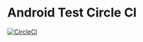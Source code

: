 Android Test Circle CI
======================

[![CircleCI](https://circleci.com/gh/mohamad-rizki/android-test-circle-ci.svg?style=svg)](https://circleci.com/gh/mohamad-rizki/android-test-circle-ci)

